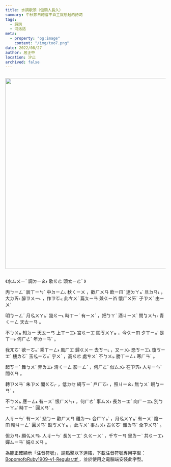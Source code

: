 ```yaml
---
title: 水調歌頭（但願人長久）
summary: 中秋節日總會不自主就想起的詩詞
tags:
  - 詩詞
  - 河洛話
meta:
  - property: "og:image"
    content: "/img/too7.png"
date: 2022/08/27
author: 居正中
location: 汐止
archived: false
---
```

<div class="separator" style="clear: both;"><a href="https://blogger.googleusercontent.com/img/b/R29vZ2xl/AVvXsEiFEshZYyR1PR6IaRoSAZpHBdTBYq7Aqma9HDGpWFW0SpBcg83PZj5ZPeOacZetIAp8MjfMnnDPS4gAX2aKEbaHryOMXBmxa5VoR5IoAg-PO6GgqqNxklCxuGg5ZhlMJxRsmW12GfMGDK0zk49BQgY95yuMMizsKPEqc4B2168BwUML5zMTqlVAdnCW/s484/%E6%B0%B4%E8%AA%BF%E6%AD%8C%E9%A0%AD.jpg" style="display: block; padding: 1em 0; text-align: center; "><img alt="" border="0" width="600" data-original-height="300" data-original-width="484" src="https://blogger.googleusercontent.com/img/b/R29vZ2xl/AVvXsEiFEshZYyR1PR6IaRoSAZpHBdTBYq7Aqma9HDGpWFW0SpBcg83PZj5ZPeOacZetIAp8MjfMnnDPS4gAX2aKEbaHryOMXBmxa5VoR5IoAg-PO6GgqqNxklCxuGg5ZhlMJxRsmW12GfMGDK0zk49BQgY95yuMMizsKPEqc4B2168BwUML5zMTqlVAdnCW/s600/%E6%B0%B4%E8%AA%BF%E6%AD%8C%E9%A0%AD.jpg"/></a></div>

<div class='zhu_yin'>
  <p>
《<ruby>水<rtc>ㄙㄨㄧˋ</rtc></ruby>
<ruby>調<rtc>ㄉㄧㄠ˫</rtc></ruby>
<ruby>歌<rtc>ㄍㄜ</rtc></ruby>
<ruby>頭<rtc>ㄊㄧㄜˊ</rtc></ruby>
》
</p>
<p>
<ruby>丙<rtc>ㄅㄧㄥˋ</rtc></ruby>
<ruby>辰<rtc>ㄒㄧㄣˊ</rtc></ruby>
<ruby>中<rtc>ㄉㄧㄥ˪</rtc></ruby>
<ruby>秋<rtc>ㄑㄧㄨ</rtc></ruby>
，<ruby>歡<rtc>ㄏㄨㄢ</rtc></ruby>
<ruby>飲<rtc>ㄧㆬˋ</rtc></ruby>
<ruby>達<rtc>ㄉㄚㆵ˙</rtc></ruby>
<ruby>旦<rtc>ㄉㄢ˪</rtc></ruby>
，<ruby>大<rtc>ㄉㄞ˫</rtc></ruby>
<ruby>醉<rtc>ㄗㄨㄧ˪</rtc></ruby>
，<ruby>作<rtc>ㄗㆦㆻ</rtc></ruby>
<ruby>此<rtc>ㄘㄨˋ</rtc></ruby>
<ruby>篇<rtc>ㄆㄧㄢ</rtc></ruby>
<ruby>兼<rtc>ㄍㄧㆰ</rtc></ruby>
<ruby>懷<rtc>ㄏㄨㄞˊ</rtc></ruby>
<ruby>子<rtc>ㄗㄨˋ</rtc></ruby>
<ruby>由<rtc>ㄧㄨˊ</rtc></ruby>

</p>
<p>

</p>
<p>
<ruby>明<rtc>ㆠㄧㄥˊ</rtc></ruby>
<ruby>月<rtc>ㆣㄨㄚㆵ˙</rtc></ruby>
<ruby>幾<rtc>ㄍㄧ˪</rtc></ruby>
<ruby>時<rtc>ㄒㄧˊ</rtc></ruby>
<ruby>有<rtc>ㄧㄨˋ</rtc></ruby>
，<ruby>把<rtc>ㄅㄚˋ</rtc></ruby>
<ruby>酒<rtc>ㄐㄧㄨˋ</rtc></ruby>
<ruby>問<rtc>ㆠㄨㄣ˫</rtc></ruby>
<ruby>青<rtc>ㄑㄧㄥ</rtc></ruby>
<ruby>天<rtc>ㄊㄧㄢ</rtc></ruby>
。
</p>
<p>
<ruby>不<rtc>ㄅㄨㆵ</rtc></ruby>
<ruby>知<rtc>ㄉㄧ</rtc></ruby>
<ruby>天<rtc>ㄊㄧㄢ</rtc></ruby>
<ruby>上<rtc>ㄒㄧㆲ˫</rtc></ruby>
<ruby>宮<rtc>ㄍㄧㆲ</rtc></ruby>
<ruby>闕<rtc>ㄎㄨㄚㆵ</rtc></ruby>
，<ruby>今<rtc>ㄍㄧㆬ</rtc></ruby>
<ruby>夕<rtc>ㄒㄧㆻ˙</rtc></ruby>
<ruby>是<rtc>ㄒㄧ˫</rtc></ruby>
<ruby>何<rtc>ㄏㄜˊ</rtc></ruby>
<ruby>年<rtc>ㄌㄧㄢˊ</rtc></ruby>
。
</p>
<p>
<ruby>我<rtc>ㄫㆦˋ</rtc></ruby>
<ruby>欲<rtc>ㄧㆦㆻ˙</rtc></ruby>
<ruby>乘<rtc>ㄒㄧㄥ˫</rtc></ruby>
<ruby>風<rtc>ㄏㆲ</rtc></ruby>
<ruby>歸<rtc>ㄍㄨㄧ</rtc></ruby>
<ruby>去<rtc>ㄎㄧ˪</rtc></ruby>
，<ruby>又<rtc>ㄧㄨ˫</rtc></ruby>
<ruby>恐<rtc>ㄎㄧㆲ˪</rtc></ruby>
<ruby>瓊<rtc>ㄎㄧㆲˊ</rtc></ruby>
<ruby>樓<rtc>ㄌㆦˊ</rtc></ruby>
<ruby>玉<rtc>ㆣㄧㆦㆻ˙</rtc></ruby>
<ruby>宇<rtc>ㄨˋ</rtc></ruby>
，<ruby>高<rtc>ㄍㄜ</rtc></ruby>
<ruby>處<rtc>ㄘㄨˋ</rtc></ruby>
<ruby>不<rtc>ㄅㄨㆵ</rtc></ruby>
<ruby>勝<rtc>ㄒㄧㄥ˪</rtc></ruby>
<ruby>寒<rtc>ㄏㄢˊ</rtc></ruby>
。
</p>
<p>
<ruby>起<rtc>ㄎㄧˋ</rtc></ruby>
<ruby>舞<rtc>ㆠㄨˋ</rtc></ruby>
<ruby>弄<rtc>ㄌㆲ˫</rtc></ruby>
<ruby>清<rtc>ㄑㄧㄥ</rtc></ruby>
<ruby>影<rtc>ㄧㄥˋ</rtc></ruby>
，<ruby>何<rtc>ㄏㄜˊ</rtc></ruby>
<ruby>似<rtc>ㄙㄨ˫</rtc></ruby>
<ruby>在<rtc>ㄗㄞ˫</rtc></ruby>
<ruby>人<rtc>ㆢㄧㄣˊ</rtc></ruby>
<ruby>間<rtc>ㄍㄢ</rtc></ruby>
。<ruby>　<rtc></rtc></ruby>
<ruby>　<rtc></rtc></ruby>

</p>
<p>

</p>
<p>
<ruby>轉<rtc>ㄗㄨㄢˋ</rtc></ruby>
<ruby>朱<rtc>ㄗㄨ</rtc></ruby>
<ruby>閣<rtc>ㄍㆦㆷ</rtc></ruby>
，<ruby>低<rtc>ㄉㆤ</rtc></ruby>
<ruby>綺<rtc>ㄎㄧˋ</rtc></ruby>
<ruby>戶<rtc>ㄏㆦ˫</rtc></ruby>
，<ruby>照<rtc>ㄐㄧㄠ˪</rtc></ruby>
<ruby>無<rtc>ㆠㄨˊ</rtc></ruby>
<ruby>眠<rtc>ㆠㄧㄢˊ</rtc></ruby>
。
</p>
<p>
<ruby>不<rtc>ㄅㄨㆵ</rtc></ruby>
<ruby>應<rtc>ㄧㄥ˪</rtc></ruby>
<ruby>有<rtc>ㄧㄨˋ</rtc></ruby>
<ruby>恨<rtc>ㄏㄨㄣ˫</rtc></ruby>
，<ruby>何<rtc>ㄏㄜˊ</rtc></ruby>
<ruby>事<rtc>ㄙㄨ˫</rtc></ruby>
<ruby>長<rtc>ㄉㄧㆲˋ</rtc></ruby>
<ruby>向<rtc>ㄏㄧㆲ˪</rtc></ruby>
<ruby>別<rtc>ㄅㄧㄚㆵ˙</rtc></ruby>
<ruby>時<rtc>ㄒㄧˊ</rtc></ruby>
<ruby>圓<rtc>ㄨㄢˊ</rtc></ruby>
。
</p>
<p>
<ruby>人<rtc>ㆢㄧㄣˊ</rtc></ruby>
<ruby>有<rtc>ㄧㄨˋ</rtc></ruby>
<ruby>悲<rtc>ㄅㄧ</rtc></ruby>
<ruby>歡<rtc>ㄏㄨㄢ</rtc></ruby>
<ruby>離<rtc>ㄌㄧ˫</rtc></ruby>
<ruby>合<rtc>ㄏㄚㆴ˙</rtc></ruby>
，<ruby>月<rtc>ㆣㄨㄚㆵ˙</rtc></ruby>
<ruby>有<rtc>ㄧㄨˋ</rtc></ruby>
<ruby>陰<rtc>ㄧㆬ</rtc></ruby>
<ruby>晴<rtc>ㄐㄧㄥˊ</rtc></ruby>
<ruby>圓<rtc>ㄨㄢˊ</rtc></ruby>
<ruby>缺<rtc>ㄎㄨㄚㆵ</rtc></ruby>
，<ruby>此<rtc>ㄘㄨˋ</rtc></ruby>
<ruby>事<rtc>ㄙㄨ˫</rtc></ruby>
<ruby>古<rtc>ㄍㆦˋ</rtc></ruby>
<ruby>難<rtc>ㄌㄢˊ</rtc></ruby>
<ruby>全<rtc>ㄗㄨㄢˊ</rtc></ruby>
。
</p>
<p>
<ruby>但<rtc>ㄉㄢ˫</rtc></ruby>
<ruby>願<rtc>ㆣㄨㄢ˫</rtc></ruby>
<ruby>人<rtc>ㆢㄧㄣˊ</rtc></ruby>
<ruby>長<rtc>ㄉㄧㆲˋ</rtc></ruby>
<ruby>久<rtc>ㄍㄧㄨˋ</rtc></ruby>
，<ruby>千<rtc>ㄘㄧㄢ</rtc></ruby>
<ruby>里<rtc>ㄌㄧˋ</rtc></ruby>
<ruby>共<rtc>ㄍㄧㆲ˫</rtc></ruby>
<ruby>嬋<rtc>ㄙㄧㄢˊ</rtc></ruby>
<ruby>娟<rtc>ㄍㄨㄢ</rtc></ruby>
。
  </p>
</div>

<div>
    <p>
        為能正確顯示「注音符號」，請點擊以下連結，下載注音符號專用字型：
        <a href="https://github.com/cmex-30/Bopomofo_on_Web/blob/master/font/BopomofoRuby1909-v1-Regular.ttf">
            BopomofoRuby1909-v1-Regular.ttf
        </a>
              ，並於使用之電腦端安裝此字型。
    </p>
</div>
